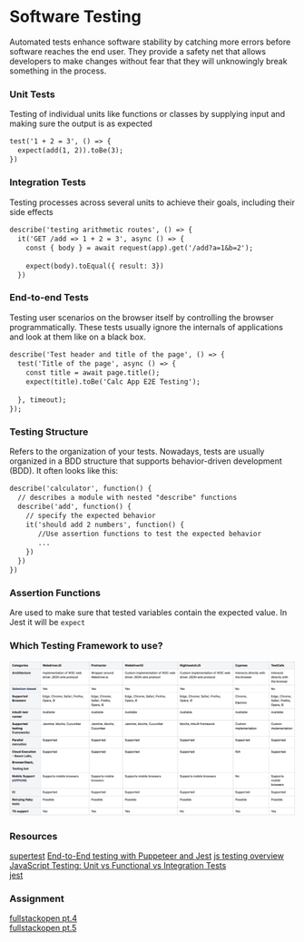 # Software Testing

Automated tests enhance software stability by catching more errors before software reaches the end user. 
They provide a safety net that allows developers to make changes without fear that they will unknowingly break something in the process.


### Unit Tests
Testing of individual units like functions or classes by supplying input and making sure the output is as expected
```
test('1 + 2 = 3', () => {
  expect(add(1, 2)).toBe(3);
})
```

### Integration Tests
Testing processes across several units to achieve their goals, including their side effects
```
describe('testing arithmetic routes', () => {
  it('GET /add => 1 + 2 = 3', async () => {
    const { body } = await request(app).get('/add?a=1&b=2');

    expect(body).toEqual({ result: 3})
  })
```

### End-to-end Tests
Testing user scenarios on the browser itself by controlling the browser programmatically.
These tests usually ignore the internals of applications and look at them like on a black box.
```
describe('Test header and title of the page', () => {
  test('Title of the page', async () => {
    const title = await page.title();
    expect(title).toBe('Calc App E2E Testing');

  }, timeout);
});
```

### Testing Structure
Refers to the organization of your tests. Nowadays, tests are usually organized in a BDD structure that supports behavior-driven development (BDD). It often looks like this:
```
describe('calculator', function() {
  // describes a module with nested "describe" functions
  describe('add', function() {
    // specify the expected behavior
    it('should add 2 numbers', function() {
       //Use assertion functions to test the expected behavior
       ...  
    })
  })
})
```

### Assertion Functions
Are used to make sure that tested variables contain the expected value. In Jest it will be `expect`

### Which Testing Framework to use?
![js frameworks](./js-e2e-testing.png)

### Resources
[supertest](https://github.com/visionmedia/supertest)
[End-to-End testing with Puppeteer and Jest](https://medium.com/touch4it/end-to-end-testing-with-puppeteer-and-jest-ec8198145321)
[js testing overview](https://medium.com/welldone-software/an-overview-of-javascript-testing-7ce7298b9870) \
[JavaScript Testing: Unit vs Functional vs Integration Tests](https://www.sitepoint.com/javascript-testing-unit-functional-integration/) \
[jest](https://jestjs.io/docs/getting-started) 


### Assignment
[fullstackopen pt.4](https://fullstackopen.com/en/part4) \
[fullstackopen pt.5](https://fullstackopen.com/en/part5)
